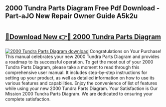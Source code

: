 ## 2000 Tundra Parts Diagram Free Pdf Download - Part-aJO New Repair Owner Guide A5k2u

# <h2><a href="http://dfk4qdt.blite.top/?on=2000+Tundra+Parts+Diagram">🔗Download New 👉🔴 2000 Tundra Parts Diagram</a></h2>

[![2000 Tundra Parts Diagram download](https://i.imgur.com/lujVjoI.png)](http://dfk4qdt.blite.top/?on=2000+Tundra+Parts+Diagram)
Congratulations on Your Purchase! This manual celebrates your new 2000 Tundra Parts Diagram and provides a roadmap to its successful operation. To get the most out of your 2000 Tundra Parts Diagram, please take a moment to read through this comprehensive user manual. It includes step-by-step instructions for setting up your product, as well as detailed information on how to use its various features and capabilities. Enjoy the convenience of list of features while using your new 2000 Tundra Parts Diagram. Your Satisfaction is Our Mission 2000 Tundra Parts Diagram. We are dedicated to ensuring your complete satisfaction.
